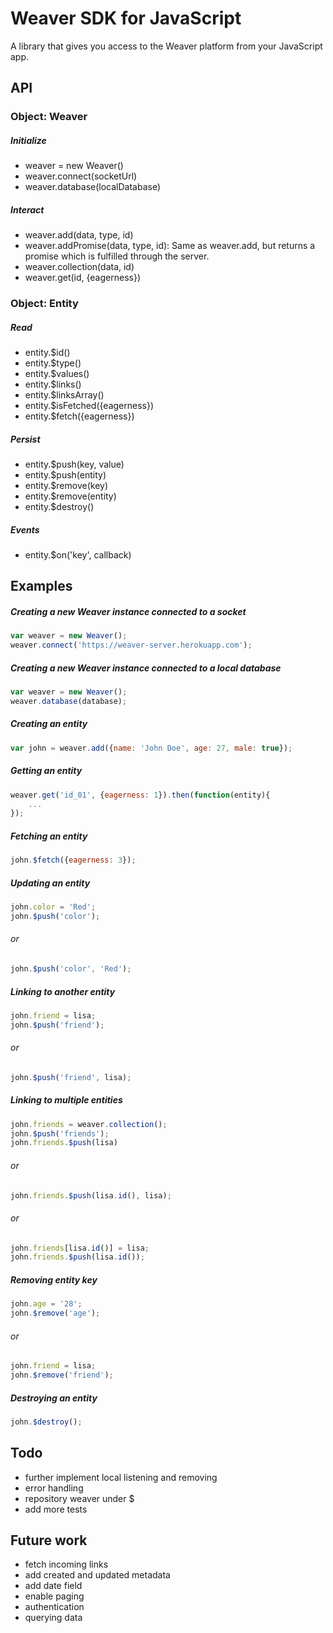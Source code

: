 # Weaver SDK for JavaScript
A library that gives you access to the Weaver platform from your JavaScript app.

## API

### Object: Weaver

##### Initialize
- weaver = new Weaver()
- weaver.connect(socketUrl)
- weaver.database(localDatabase)

##### Interact
- weaver.add(data, type, id)
- weaver.addPromise(data, type, id): Same as weaver.add, but returns a promise which is fulfilled through the server.
- weaver.collection(data, id)
- weaver.get(id, {eagerness})

### Object: Entity

##### Read
- entity.$id()
- entity.$type()
- entity.$values()
- entity.$links()
- entity.$linksArray()
- entity.$isFetched({eagerness})
- entity.$fetch({eagerness})

##### Persist
- entity.$push(key, value)
- entity.$push(entity)
- entity.$remove(key)
- entity.$remove(entity)
- entity.$destroy()

##### Events
- entity.$on('key', callback)


## Examples

##### Creating a new Weaver instance connected to a socket
```javascript
var weaver = new Weaver();
weaver.connect('https://weaver-server.herokuapp.com');
```

##### Creating a new Weaver instance connected to a local database
```javascript
var weaver = new Weaver();
weaver.database(database);
```

##### Creating an entity
```javascript
var john = weaver.add({name: 'John Doe', age: 27, male: true});
```

##### Getting an entity
```javascript
weaver.get('id_01', {eagerness: 1}).then(function(entity){
	...
});
```

##### Fetching an entity
```javascript
john.$fetch({eagerness: 3});
```

##### Updating an entity
```javascript
john.color = 'Red';
john.$push('color');
```

###### or
```javascript
john.$push('color', 'Red');
```

##### Linking to another entity
```javascript
john.friend = lisa;
john.$push('friend');
```

###### or
```javascript
john.$push('friend', lisa);
```

##### Linking to multiple entities
```javascript
john.friends = weaver.collection();
john.$push('friends');
john.friends.$push(lisa)
```

###### or
```javascript
john.friends.$push(lisa.id(), lisa);
```

###### or
```javascript
john.friends[lisa.id()] = lisa;
john.friends.$push(lisa.id());
```

##### Removing entity key
```javascript
john.age = '28';
john.$remove('age');
```

###### or
```javascript
john.friend = lisa;
john.$remove('friend');
```

##### Destroying an entity
```javascript
john.$destroy();
```


## Todo
- further implement local listening and removing
- error handling
- repository weaver under $
- add more tests

## Future work
- fetch incoming links
- add created and updated metadata
- add date field
- enable paging
- authentication
- querying data
